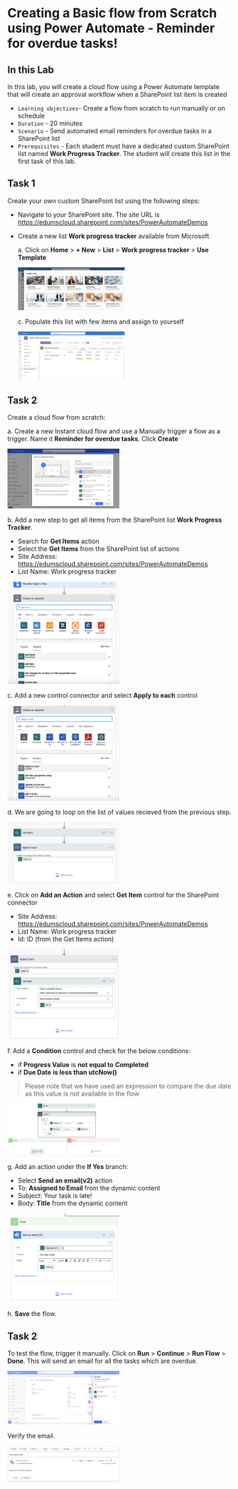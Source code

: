 # Creating a Basic flow from Scratch using Power Automate - Reminder for overdue tasks!

## In this Lab

In this lab, you will create a cloud flow using a Power Automate template that will create an approval workflow when a SharePoint list item is created

* `Learning objectives`- Create a flow from scratch to run manually or on schedule
* `Duration` - 20 minutes
* `Scenario` - Send automated email reminders for overdue tasks in a SharePoint list
* `Prerequisites` - Each student must have a dedicated custom SharePoint list named __Work Progress Tracker__. The student will create this list in the first task of this lab.



## Task 1

Create your own custom SharePoint list using the following steps:
- Navigate to your SharePoint site. The site URL is https://edumscloud.sharepoint.com/sites/PowerAutomateDemos
- Create a new list __Work progress tracker__ available from Microsoft

  a. Click on __Home__ > __+ New__ > __List__ > __Work progress tracker__ > __Use Template__

    <img src="images/image.png" alt="image" width="50%" height="50%">


  c. Populate this list with few items and assign to yourself
   
    <img src="images/image-2.png" alt="image" width="50%" height="50%">


## Task 2

Create a cloud flow from scratch: 

a. Create a new Instant cloud flow and use a Manually trigger a flow as a trigger. Name it __Reminder for overdue tasks__. Click __Create__

<img src="images/image-1.png" alt="image" width="50%" height="50%">


b. Add a new step to get all items from the SharePoint list __Work Progress Tracker__.
- Search for __Get Items__ action
- Select the __Get Items__ from the SharePoint list of actions
- Site Address: https://edumscloud.sharepoint.com/sites/PowerAutomateDemos
- List Name: Work progress tracker

<img src="images/image-3.png" alt="image" width="50%" height="50%">


c. Add a new control connector and select __Apply to each__ control

<img src="images/image-4.png" alt="image" width="50%" height="50%">


d. We are going to loop on the list of values recieved from the previous step.

<img src="images/image-5.png" alt="image" width="50%" height="50%">

e. Click on __Add an Action__ and select __Get Item__ control for the SharePoint connector
- Site Address: https://edumscloud.sharepoint.com/sites/PowerAutomateDemos
- List Name: Work progress tracker
- Id: ID (from the Get Items action)

<img src="images/image-6.png" alt="image" width="50%" height="50%">

f. Add a __Condition__ control and check for the below conditions:
- if __Progress Value__ is __not equal to__ __Completed__
- if __Due Date__ __is less than__ __utcNow()__
> Please note that we have used an expression to compare the due date as this value is not available in the flow

<img src="images/image-7.png" alt="image" width="50%" height="50%">

g. Add an action under the __If Yes__ branch:
- Select __Send an email(v2)__ action
- To: __Assigned to Email__ from the dynamic content
- Subject: Your task is late!
- Body: __Title__ from the dynamic content

<img src="images/image-8.png" alt="image" width="50%" height="50%">

h. __Save__ the flow.


## Task 2

To test the flow, trigger it manually. Click on __Run__ > __Continue__ > __Run Flow__ > __Done__. This will send an email for all the tasks which are overdue.

<img src="images/image-9.png" alt="image" width="50%" height="50%">

Verify the email.

<img src="images/image-10.png" alt="image" width="50%" height="50%">
